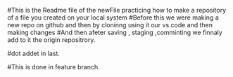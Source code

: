 #This is the Readme file of the newFile practicing how to make a repository of a file you created on your local system
#Before this we were making a new repo on github and then by cloninng using it our vs code and then making changes 
#And then afeter saving , staging ,comminting we finnaly add to it the origin repositrory.

#dot addet in last.


#This is done in feature branch.